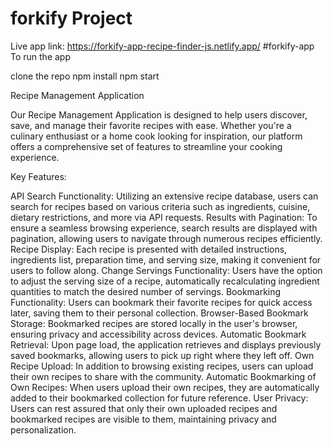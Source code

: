 # forkify Project

Live app link: https://forkify-app-recipe-finder-js.netlify.app/ #forkify-app To run the app

clone the repo
npm install
npm start

Recipe Management Application

Our Recipe Management Application is designed to help users discover, save, and manage their favorite recipes with ease. Whether you're a culinary enthusiast or a home cook looking for inspiration, our platform offers a comprehensive set of features to streamline your cooking experience.

Key Features:

API Search Functionality: Utilizing an extensive recipe database, users can search for recipes based on various criteria such as ingredients, cuisine, dietary restrictions, and more via API requests.
Results with Pagination: To ensure a seamless browsing experience, search results are displayed with pagination, allowing users to navigate through numerous recipes efficiently.
Recipe Display: Each recipe is presented with detailed instructions, ingredients list, preparation time, and serving size, making it convenient for users to follow along.
Change Servings Functionality: Users have the option to adjust the serving size of a recipe, automatically recalculating ingredient quantities to match the desired number of servings.
Bookmarking Functionality: Users can bookmark their favorite recipes for quick access later, saving them to their personal collection.
Browser-Based Bookmark Storage: Bookmarked recipes are stored locally in the user's browser, ensuring privacy and accessibility across devices.
Automatic Bookmark Retrieval: Upon page load, the application retrieves and displays previously saved bookmarks, allowing users to pick up right where they left off.
Own Recipe Upload: In addition to browsing existing recipes, users can upload their own recipes to share with the community.
Automatic Bookmarking of Own Recipes: When users upload their own recipes, they are automatically added to their bookmarked collection for future reference.
User Privacy: Users can rest assured that only their own uploaded recipes and bookmarked recipes are visible to them, maintaining privacy and personalization.
